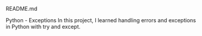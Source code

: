 README.md

Python - Exceptions
In this project, I learned handling errors and exceptions in Python with try and except.

